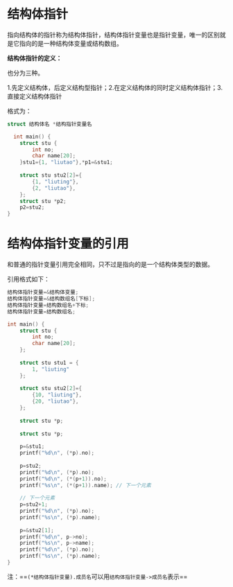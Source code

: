 # 结构体指针

指向结构体的指针称为结构体指针，结构体指针变量也是指针变量，唯一的区别就是它指向的是一种结构体变量或结构数组。

**结构体指针的定义：**

也分为三种。

1.先定义结构体，后定义结构型指针；2.在定义结构体的同时定义结构体指针；3.直接定义结构体指针

格式为：

```c
struct 结构体名 *结构指针变量名

  int main() {
    struct stu {
        int no;
        char name[20];
    }stu1={1, "liutao"},*p1=&stu1;
    
    struct stu stu2[2]={
        {1, "liuting"},
        {2, "liutao"},
    };
    struct stu *p2;
    p2=stu2;
}
```



# 结构体指针变量的引用

和普通的指针变量引用完全相同，只不过是指向的是一个结构体类型的数据。

引用格式如下：

```c
结构体指针变量=&结构体变量;
结构体指针变量=&结构数组名[下标];
结构体指针变量=结构数组名+下标;
结构体指针变量=结构数组名;
```

```c
int main() {
    struct stu {
        int no;
        char name[20];
    };
    
    struct stu stu1 = {
        1, "liuting"
    };
    
    struct stu stu2[2]={
        {10, "liuting"},
        {20, "liutao"},
    };
    
    struct stu *p;
    
    struct stu *p;
    
    p=&stu1;
    printf("%d\n", (*p).no);
   
    p=stu2;
    printf("%d\n", (*p).no);
    printf("%d\n", (*(p+1)).no);
    printf("%s\n", (*(p+1)).name); // 下一个元素
  
    // 下一个元素
    p=stu2+1;
    printf("%d\n", (*p).no);
    printf("%s\n", (*p).name);
  
    p=&stu2[1];
    printf("%d\n", p->no);
    printf("%s\n", p->name);
    printf("%d\n", (*p).no);
    printf("%s\n", (*p).name);
}
```

注：==`(*结构体指针变量).成员名`可以用`结构体指针变量->成员名`表示==